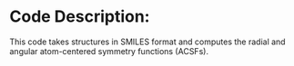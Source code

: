 # Code Description: 
This code takes structures in SMILES format and computes the radial and angular atom-centered symmetry functions (ACSFs).

